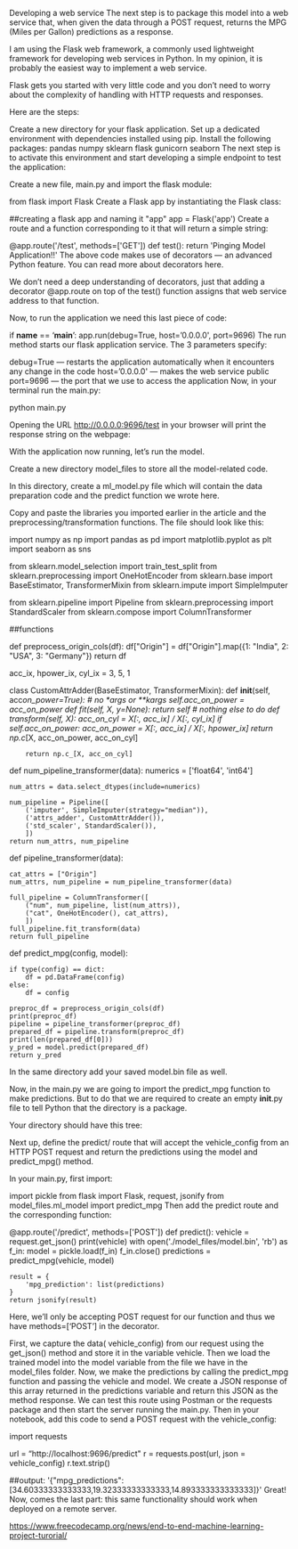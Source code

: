 Developing a web service
The next step is to package this model into a web service that, when given the data through a POST request, returns the MPG (Miles per Gallon) predictions as a response.

I am using the Flask web framework, a commonly used lightweight framework for developing web services in Python. In my opinion, it is probably the easiest way to implement a web service.

Flask gets you started with very little code and you don’t need to worry about the complexity of handling with HTTP requests and responses.

Here are the steps:

Create a new directory for your flask application.
Set up a dedicated environment with dependencies installed using pip.
Install the following packages:
pandas
numpy
sklearn
flask
gunicorn
seaborn
The next step is to activate this environment and start developing a simple endpoint to test the application:

Create a new file, main.py and import the flask module:

from flask import Flask
Create a Flask app by instantiating the Flask class:

##creating a flask app and naming it "app"
app = Flask('app')
Create a route and a function corresponding to it that will return a simple string:

@app.route('/test', methods=['GET'])
def test():
return 'Pinging Model Application!!'
The above code makes use of decorators — an advanced Python feature. You can read more about decorators here.

We don’t need a deep understanding of decorators, just that adding a decorator @app.route on top of the test() function assigns that web service address to that function.

Now, to run the application we need this last piece of code:

if **name** == ‘**main**’:
app.run(debug=True, host=’0.0.0.0', port=9696)
The run method starts our flask application service. The 3 parameters specify:

debug=True — restarts the application automatically when it encounters any change in the code
host=’0.0.0.0' — makes the web service public
port=9696 — the port that we use to access the application
Now, in your terminal run the main.py:

python main.py

Opening the URL http://0.0.0.0:9696/test in your browser will print the response string on the webpage:

With the application now running, let’s run the model.

Create a new directory model_files to store all the model-related code.

In this directory, create a ml_model.py file which will contain the data preparation code and the predict function we wrote here.

Copy and paste the libraries you imported earlier in the article and the preprocessing/transformation functions. The file should look like this:

import numpy as np
import pandas as pd
import matplotlib.pyplot as plt
import seaborn as sns

from sklearn.model_selection import train_test_split
from sklearn.preprocessing import OneHotEncoder
from sklearn.base import BaseEstimator, TransformerMixin
from sklearn.impute import SimpleImputer

from sklearn.pipeline import Pipeline
from sklearn.preprocessing import StandardScaler
from sklearn.compose import ColumnTransformer

##functions

def preprocess_origin_cols(df):
df["Origin"] = df["Origin"].map({1: "India", 2: "USA", 3: "Germany"})
return df

acc_ix, hpower_ix, cyl_ix = 3, 5, 1

class CustomAttrAdder(BaseEstimator, TransformerMixin):
def **init**(self, acc*on_power=True): # no \*args or \*\*kargs
self.acc_on_power = acc_on_power
def fit(self, X, y=None):
return self # nothing else to do
def transform(self, X):
acc_on_cyl = X[:, acc_ix] / X[:, cyl_ix]
if self.acc_on_power:
acc_on_power = X[:, acc_ix] / X[:, hpower_ix]
return np.c*[X, acc_on_power, acc_on_cyl]

        return np.c_[X, acc_on_cyl]

def num_pipeline_transformer(data):
numerics = ['float64', 'int64']

    num_attrs = data.select_dtypes(include=numerics)

    num_pipeline = Pipeline([
        ('imputer', SimpleImputer(strategy="median")),
        ('attrs_adder', CustomAttrAdder()),
        ('std_scaler', StandardScaler()),
        ])
    return num_attrs, num_pipeline

def pipeline_transformer(data):

    cat_attrs = ["Origin"]
    num_attrs, num_pipeline = num_pipeline_transformer(data)

    full_pipeline = ColumnTransformer([
        ("num", num_pipeline, list(num_attrs)),
        ("cat", OneHotEncoder(), cat_attrs),
        ])
    full_pipeline.fit_transform(data)
    return full_pipeline

def predict_mpg(config, model):

    if type(config) == dict:
        df = pd.DataFrame(config)
    else:
        df = config

    preproc_df = preprocess_origin_cols(df)
    print(preproc_df)
    pipeline = pipeline_transformer(preproc_df)
    prepared_df = pipeline.transform(preproc_df)
    print(len(prepared_df[0]))
    y_pred = model.predict(prepared_df)
    return y_pred

In the same directory add your saved model.bin file as well.

Now, in the main.py we are going to import the predict_mpg function to make predictions. But to do that we are required to create an empty **init**.py file to tell Python that the directory is a package.

Your directory should have this tree:

Next up, define the predict/ route that will accept the vehicle_config from an HTTP POST request and return the predictions using the model and predict_mpg() method.

In your main.py, first import:

import pickle
from flask import Flask, request, jsonify
from model_files.ml_model import predict_mpg
Then add the predict route and the corresponding function:

@app.route('/predict', methods=['POST'])
def predict():
vehicle = request.get_json()
print(vehicle)
with open('./model_files/model.bin', 'rb') as f_in:
model = pickle.load(f_in)
f_in.close()
predictions = predict_mpg(vehicle, model)

    result = {
        'mpg_prediction': list(predictions)
    }
    return jsonify(result)

Here, we’ll only be accepting POST request for our function and thus we have methods=[‘POST’] in the decorator.

First, we capture the data( vehicle_config) from our request using the get_json() method and store it in the variable vehicle.
Then we load the trained model into the model variable from the file we have in the model_files folder.
Now, we make the predictions by calling the predict_mpg function and passing the vehicle and model.
We create a JSON response of this array returned in the predictions variable and return this JSON as the method response.
We can test this route using Postman or the requests package and then start the server running the main.py. Then in your notebook, add this code to send a POST request with the vehicle_config:

import requests

url = “http://localhost:9696/predict"
r = requests.post(url, json = vehicle_config)
r.text.strip()

##output: '{"mpg_predictions":[34.60333333333333,19.32333333333333,14.893333333333333]}'
Great! Now, comes the last part: this same functionality should work when deployed on a remote server.

https://www.freecodecamp.org/news/end-to-end-machine-learning-project-turorial/
